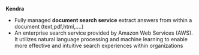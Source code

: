 **Kendra** 

* Fully managed **document search service** extract answers from within a document (text,pdf,html,....) 
* An enterprise search service provided by Amazon Web Services (AWS). It utilizes natural language processing and machine learning to enable more effective and intuitive search experiences within organizations